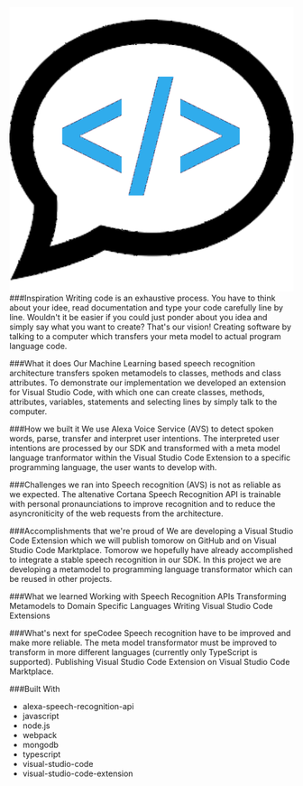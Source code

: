 ![speCodee Icon](https://raw.githubusercontent.com/ed-miller/speCodee/master/images/speCodee_icon.png)
###Inspiration
Writing code is an exhaustive process. You have to think about your idee, read documentation and type your code carefully line by line. Wouldn't it be easier if you could just ponder about you idea and simply say what you want to create? That's our vision! Creating software by talking to a computer which transfers your meta model to actual program language code.

###What it does
Our Machine Learning based speech recognition architecture transfers spoken metamodels to classes, methods and class attributes. To demonstrate our implementation we developed an extension for Visual Studio Code, with which one can create classes, methods, attributes, variables, statements and selecting lines by simply talk to the computer.

###How we built it
We use Alexa Voice Service (AVS) to detect spoken words, parse, transfer and interpret user intentions. The interpreted user intentions are processed by our SDK and transformed with a meta model language tranformator within the Visual Studio Code Extension to a specific programming language, the user wants to develop with.

###Challenges we ran into
Speech recognition (AVS) is not as reliable as we expected. The altenative Cortana Speech Recognition API is trainable with personal pronaunciations to improve recognition and to reduce the asyncroniticity of the web requests from the architecture.

###Accomplishments that we're proud of
We are developing a Visual Studio Code Extension which we will publish tomorow on GitHub and on Visual Studio Code Marktplace. Tomorow we hopefully have already accomplished to integrate a stable speech recognition in our SDK. In this project we are developing a metamodel to programming language transformator which can be reused in other projects.

###What we learned
Working with Speech Recognition APIs Transforming Metamodels to Domain Specific Languages Writing Visual Studio Code Extensions

###What's next for speCodee
Speech recognition have to be improved and make more reliable. The meta model transformator must be improved to transform in more different languages (currently only TypeScript is supported). Publishing Visual Studio Code Extension on Visual Studio Code Marktplace.

###Built With
* alexa-speech-recognition-api
* javascript
* node.js
* webpack
* mongodb
* typescript
* visual-studio-code
* visual-studio-code-extension